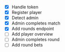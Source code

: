 - [x] Handle token 
- [x] Register player
- [x] Detect admin               
- [x] Admin completes match
- [x] Add rounds endpoint
- [ ] Add player overview
- [ ] Admin completes round
- [ ] Add round bets
